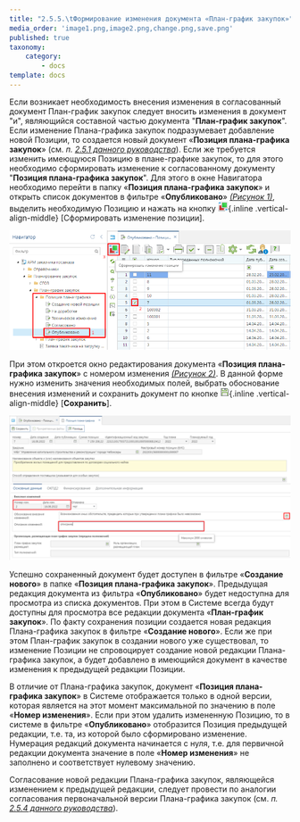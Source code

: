 ```yaml
---
title: "2.5.5.\tФормирование изменения документа «План-график закупок»"
media_order: 'image1.png,image2.png,change.png,save.png'
published: true
taxonomy:
    category:
        - docs
template: docs
---
```


Если возникает необходимость внесения изменения в согласованный документ План-график закупок следует вносить изменения в документ "и", являющийся составной частью документа "**План-график закупок**". Если изменение Плана-графика закупок подразумевает добавление новой Позиции, то создается новый документ «**Позиция плана-графика закупок**» (см. *п. [2.5.1 данного руководства](/complex-operations/plan-docs-workaround/sozdanie-dokumenta-plan-grafik-zakupok-nachinaya-s-2020-goda)*). Если же требуется изменить имеющуюся Позицию в плане-графике закупок, то для этого необходимо сформировать изменение к согласованному документу "**Позиция плана-графика закупок**". Для этого в окне Навигатора необходимо перейти в папку «**Позиция плана-графика закупок**» и открыть список документов в фильтре «**Опубликовано**» *[(Рисунок 1)](#ris-01)*, выделить необходимую Позицию и нажать на кнопку ![](change.png){.inline .vertical-align-middle} [Сформировать изменение позиции].

![Кнопка «Сформировать изменение позиции»](image1.png?id=ris-01)

При этом откроется окно редактирования документа «**Позиция плана-графика закупок**» с номером изменения *[(Рисунок 2)](#ris-02)*. В данной форме нужно изменить значения необходимых полей, выбрать обоснование внесения изменений и сохранить документ по кнопке ![](save.png){.inline .vertical-align-middle} [**Сохранить**].

![Электронная форма для внесения изменения в документ «Позиция план-графика закупок»](image2.png?id=ris-02)

Успешно сохраненный документ будет доступен в фильтре «**Создание нового**» в папке «**Позиция плана-графика закупок**». Предыдущая редакция документа из фильтра «**Опубликовано**» будет недоступна для просмотра из списка документов. При этом в Системе всегда будут доступны для просмотра все редакции документа «**План-график закупок**». По факту сохранения позиции  создается новая редакция Плана-графика закупок в фильтре «**Создание нового**». Если же при этом План-график закупок в создании нового уже существовал, то изменение Позиции не спровоцирует создание новой редакции Плана-графика закупок, а будет добавлено в имеющийся документ в качестве изменения к предыдущей редакции Позиции.

В отличие от Плана-графика закупок, документ «**Позиция плана-графика закупок**» в Системе отображается только в одной версии, которая является на этот момент максимальной по значению в поле «**Номер изменения**». Если при этом удалить измененную Позицию, то в системе в фильтре «**Опубликовано**» отобразится Позиция предыдущей редакции, т.е. та, из которой было сформировано изменение. Нумерация редакций документа начинается с нуля, т.е. для первичной редакции документа значение в поле «**Номер изменения**» не заполнено и соответствует нулевому значению.

Согласование новой редакции Плана-графика закупок, являющейся изменением к предыдущей редакции, следует провести по аналогии согласования первоначальной версии Плана-графика закупок (см. *п. [2.5.4 данного руководства](/complex-operations/plan-docs-workaround/otpravka-dokumenta-plan-grafik-zakupki-v-eis)*).